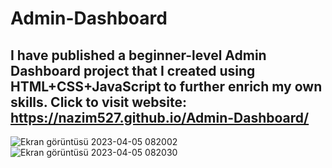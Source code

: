 # Admin-Dashboard
I have published a beginner-level Admin Dashboard project that I created using HTML+CSS+JavaScript to further enrich my own skills.
Click to visit website: https://nazim527.github.io/Admin-Dashboard/
-------------------------------------------------------------
![Ekran görüntüsü 2023-04-05 082002](https://user-images.githubusercontent.com/68445690/230000709-1d21469e-99a0-4967-bc5e-61c5e6a1ca28.png)
![Ekran görüntüsü 2023-04-05 082030](https://user-images.githubusercontent.com/68445690/230000735-0803ddb1-64b4-460d-a42a-6ac3155085e0.png)
